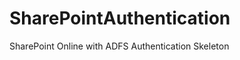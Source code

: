 SharePointAuthentication
========================

SharePoint Online with ADFS Authentication Skeleton